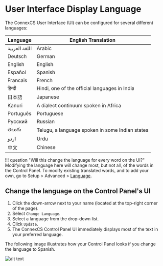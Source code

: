 # User Interface Display Language

The ConnexCS User Interface (UI) can be configured for several different languages:

|Language|English Translation|
|---|---|
|اللغة العربية|Arabic|
|Deutsch|German|
|English|English|
|Español|Spanish|
|Francais|French|
|हिन्दी|Hindi, one of the official languages in India|
|日本語|Japanese|
|Kanuri|A dialect continuum spoken in Africa|
|Português|Portuguese|
|Русский|Russian|
|తెలుగు|Telugu, a language spoken in some Indian states|
|اردو|Urdu|
|中文|Chinese|
   
!!! question "Will this change the language for every word on the UI?" 
    Modifying the language here will change most, but not all, of the words in the Control Panel. To modify existing translated words, and to add your own, go to Setup > Advanced > [Language](https://docs.connexcs.com/setup/advanced/language/).

## Change the language on the Control Panel's UI

1. Click the down-arrow next to your name (located at the top-right corner of the page).    
3. Select `Change Language`.
4. Select a language from the drop-down list.   
5. Click `Update`.
6. The ConnexCS Control Panel UI immediately displays most of the text in your preferred language.
    
The following image illustrates how your Control Panel looks if you change the language to Spanish.
    
   ![alt text][change-language-to-spanish]
    
[change-language-to-spanish]: /misc/img/change-language-to-spanish.png "change-language-to-spanish"
      
      

